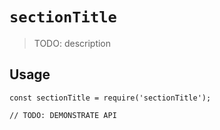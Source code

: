 # `sectionTitle`

> TODO: description

## Usage

```
const sectionTitle = require('sectionTitle');

// TODO: DEMONSTRATE API
```
